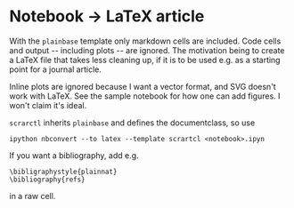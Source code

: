 # Notebook -> LaTeX article

With the `plainbase` template only markdown cells are included.
Code cells and output -- including plots -- are ignored.
The motivation being to create a LaTeX file that takes less cleaning up,
if it is to be used e.g. as a starting point for a journal article.

Inline plots are ignored because I want a vector format, and SVG doesn't work with LaTeX.
See the sample notebook for how one can add figures. 
I won't claim it's ideal.


`scrarctl` inherits `plainbase` and defines the documentclass, so use

    ipython nbconvert --to latex --template scrartcl <notebook>.ipyn


If you want a bibliography, add e.g.

    \bibligraphystyle{plainnat}
    \bibliography{refs}

in a raw cell.
